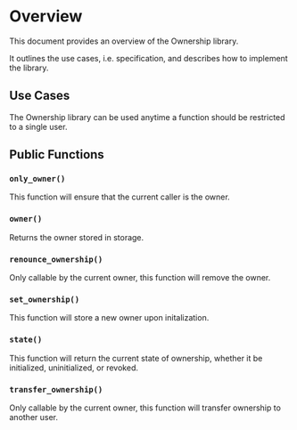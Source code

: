 # Overview

This document provides an overview of the Ownership library.

It outlines the use cases, i.e. specification, and describes how to implement the library.

## Use Cases

The Ownership library can be used anytime a function should be restricted to a single user.

## Public Functions

### `only_owner()`

This function will ensure that the current caller is the owner.

### `owner()`

Returns the owner stored in storage.

### `renounce_ownership()`

Only callable by the current owner, this function will remove the owner.

### `set_ownership()`

This function will store a new owner upon initalization.

### `state()`

This function will return the current state of ownership, whether it be initialized, uninitialized, or revoked.

### `transfer_ownership()`

Only callable by the current owner, this function will transfer ownership to another user.
